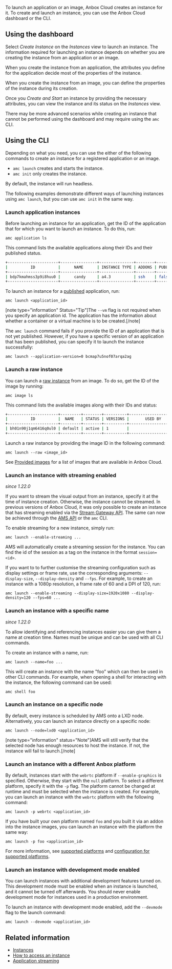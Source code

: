 To launch an application or an image, Anbox Cloud creates an instance for it. To create and launch an instance, you can use the Anbox Cloud dashboard or the CLI.

## Using the dashboard

Select *Create Instance* on the *Instances* view to launch an instance. The information required for launching an instance depends on whether you are creating the instance from an application or an image.

When you create the instance from an application, the attributes you define for the application decide most of the properties of the instance.

When you create the instance from an image, you can define the properties of the instance during its creation.

Once you *Create and Start* an instance by providing the necessary attributes, you can view the instance and its status on the *Instances* view.

There may be more advanced scenarios while creating an instance that cannot be performed using the dashboard and may require using the `amc` CLI.

## Using the CLI

Depending on what you need, you can use the either of the following commands to create an instance for a registered application or an image.

* `amc launch` creates and starts the instance.
* `amc init` only creates the instance.

By default, the instance will run headless.

The following examples demonstrate different ways of launching instances using `amc launch`, but you can use `amc init` in the same way.

### Launch application instances

Before launching an instance for an application, get the ID of the application that for which you want to launch an instance. To do this, run:

    amc application ls

This command lists the available applications along their IDs and their published status.

```bash
+----------------------+----------------+---------------+--------+-----------+--------+---------------------+
|          ID          |      NAME      | INSTANCE TYPE | ADDONS | PUBLISHED | STATUS |    LAST UPDATED     |
+----------------------+----------------+---------------+--------+-----------+--------+---------------------+
| bdp7kmahmss3p9i8huu0 |      candy     | a4.3          | ssh    | false     | ready  | 2018-08-14 08:44:41 |
+----------------------+----------------+---------------+--------+-----------+--------+---------------------+
```

To launch an instance for a [published](https://discourse.ubuntu.com/t/how-to-update-an-application/24201#publish-application-versions-1) application, run:

    amc launch <application_id>

[note type="information" Status="Tip"]The `--vm` flag is not required when you specify an application id. The application has the information about whether a container or a virtual machine is to be created.[/note]

The `amc launch` command fails if you provide the ID of an application that is not yet published. However, if you have a specific version of an application that has been published, you can specify it to launch the instance successfully:

    amc launch --application-version=0 bcmap7u5nof07arqa2ag

### Launch a raw instance

You can launch a [raw instance](https://discourse.ubuntu.com/t/instances/17763#application-instances-vs-raw-instances-2) from an image. To do so, get the ID of the image by running:

    amc image ls

This command lists the available images along with their IDs and status:

```bash
+----------------------+---------+--------+----------+----------------------+
|          ID          |  NAME   | STATUS | VERSIONS |       USED BY        |
+----------------------+---------+--------+----------+----------------------+
| bh01n90j1qm6416q0ul0 | default | active | 1        |                      |
+----------------------+---------+--------+----------+----------------------+
```

Launch a raw instance by providing the image ID in the following command:

    amc launch --raw <image_id>

See [Provided images](https://discourse.ubuntu.com/t/provided-images/24185) for a list of images that are available in Anbox Cloud.

### Launch an instance with streaming enabled

*since 1.22.0*

If you want to stream the visual output from an instance, specify it at the time of instance creation. Otherwise, the instance cannot be streamed. In previous versions of Anbox Cloud, it was only possible to create an instance that has streaming enabled via the [Stream Gateway API](https://canonical.github.io/anbox-cloud.github.com/latest/anbox-stream-gateway/). The same can now be achieved through the [AMS API](https://canonical.github.io/anbox-cloud.github.com/latest/ams/) or the `amc` CLI.

To enable streaming for a new instance, simply run:

    amc launch --enable-streaming ...

AMS will automatically create a streaming session for the instance. You can find the id of the session as a tag on the instance in the format `session=<id>`.

If you want to to further customise the streaming configuration such as display settings or frame rate, use the corresponding arguments: `--display-size`, `--display-density` and `--fps`. For example, to create an instance with a 1080p resolution, a frame rate of 60 and a DPI of 120, run:

    amc launch --enable-streaming --display-size=1920x1080 --display-density=120 --fps=60 ...

### Launch an instance with a specific name

*since 1.22.0*

To allow identifying and referencing instances easier you can give them a name at creation time. Names must be unique and can be used with all CLI commands.

To create an instance with a name, run:

    amc launch --name=foo ...

This will create an instance with the name "foo" which can then be used in other CLI commands. For example, when opening a shell for interacting with the instance, the following command can be used:

    amc shell foo

### Launch an instance on a specific node

By default, every instance is scheduled by AMS onto a LXD node. Alternatively, you can launch an instance directly on a specific node:

    amc launch --node=lxd0 <application_id>

[note type="information" status="Note"]AMS will still verify that the selected node has enough resources to host the instance. If not, the instance will fail to launch.[/note]

### Launch an instance with a different Anbox platform

By default, instances start with the `webrtc` platform if `--enable-graphics` is specified. Otherwise, they start with the `null` platform. To select a different platform, specify it with the `-p` flag. The platform cannot be changed at runtime and must be selected when the instance is created. For example, you can launch an instance with the `webrtc` platform with the following command:

    amc launch -p webrtc <application_id>

If you have built your own platform named `foo` and you built it via an addon into the instance images, you can launch an instance with the platform the same way:

    amc launch -p foo <application_id>

For more information, see [supported platforms](https://discourse.ubuntu.com/t/supported-rendering-resources/37322#supported-platforms-3) and [configuration for supported platforms](https://discourse.ubuntu.com/t/configuration-for-supported-platforms/18733).

### Launch an instance with development mode enabled

You can launch instances with additional development features turned on. This development mode must be enabled when an instance is launched, and it cannot be turned off afterwards. You should never enable development mode for instances used in a production environment.

To launch an instance with development mode enabled, add the `--devmode` flag to the launch command:

    amc launch --devmode <application_id>

## Related information

* [Instances](https://discourse.ubuntu.com/t/instances/17763)
* [How to access an instance](https://discourse.ubuntu.com/t/17772)
* [Application streaming](https://discourse.ubuntu.com/t/streaming-android-applications/17769)
